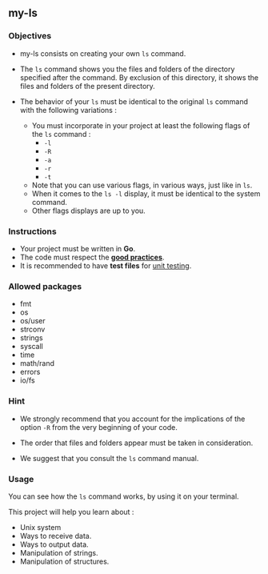 ## my-ls

### Objectives

- my-ls consists on creating your own `ls` command.

- The `ls` command shows you the files and folders of the directory specified after the command. By exclusion of this directory, it shows the files and folders of the present directory.

- The behavior of your `ls` must be identical to the original `ls` command with the following variations :
  - You must incorporate in your project at least the following flags of the `ls` command :
    - `-l`
    - `-R`
    - `-a`
    - `-r`
    - `-t`
  - Note that you can use various flags, in various ways, just like in `ls`.
  - When it comes to the `ls -l` display, it must be identical to the system command.
  - Other flags displays are up to you.

### Instructions

- Your project must be written in **Go**.
- The code must respect the [**good practices**](../good-practices/README.md).
- It is recommended to have **test files** for [unit testing](https://go.dev/doc/tutorial/add-a-test).

### Allowed packages

- fmt
- os
- os/user
- strconv
- strings
- syscall
- time
- math/rand
- errors
- io/fs

### Hint

- We strongly recommend that you account for the implications of the option `-R` from the very beginning of your code.

- The order that files and folders appear must be taken in consideration.

- We suggest that you consult the `ls` command manual.

### Usage

You can see how the `ls` command works, by using it on your terminal.

This project will help you learn about :

- Unix system
- Ways to receive data.
- Ways to output data.
- Manipulation of strings.
- Manipulation of structures.
